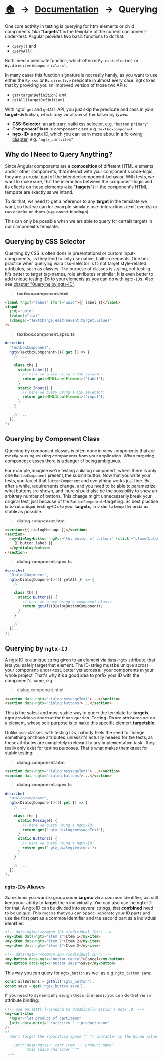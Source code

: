 [home]: ../README.md
[overview]: ./overview.md
[addngtx]: ./add-ngtx.md
[builtins]: ./built-in.md
[extensionfns]: ./extending.md

# [🏠][home] &nbsp; → &nbsp; [Documentation][overview] &nbsp; → &nbsp; **Querying**

One core activity in testing is querying for html elements or child components (aka "**targets**") in the template
of the current component-under-test. Angular provides two basic functions to do that:

- `query()` and
- `queryAll()`

Both need a predicate function, which often is `By.css(selector)` or `By.directive(ComponentClass)`.

In many cases this function signature is not really handy, as you want to use either the `By.css` or `By.directive` predicate
in almost every case. ngtx fixes that by providing you an improved version of those two APIs:

- `get(targetDefinition)` and
- `getAll(targetDefinition)`

With ngtx' `get` and `getAll` API, you just skip the predicate and pass in your **target**-definition,
which may be of one of the following types:

- **CSS-Selector**: an arbitrary, valid css selector, e.g. `"button.primary"`
- **ComponentClass**: a component class e.g. `TextboxComponent`
- **ngtx-ID:** a ngtx ID, which you can learn more about in a following [chapter](#querying-by-ngtx-id), e.g. `"ngtx_cart:item"`

## Why do I Need to Query Anything?

Since Angular components are a **composition** of different HTML elements and/or other components,
that interact with your component's code-logic, they are a crucial part of the intended component-behavior.
With tests, we want to make sure, that the interaction between the component-logic and its effects on
these elements (aka "**targets**") in the component's HTML template are exactly as we intend.

To do that, we need to get a reference to any **target** in the template we want, so that we can
for example simulate user-interactions (emit events) or run checks on them (e.g. assert bindings).

This can only be possible when we are able to query for certain targets in our component's template.

## Querying by CSS Selector

Querying by CSS is often done in presentational or custom input-components, as they tend to only use native, built-in elements.
One best practice when querying via a css-selector is to not target style-related attributes, such as classes. The purpose of classes is styling, not testing.
It's better to target tag-names, role attributes or similar. It is even better to add unique testing IDs to your elements as you can do with `ngtx-ID`s.
Also see [chapter "Querying by ngtx-ID"](#querying-by-ngtx-id).

> **textbox.component.html**

```html
<label *ngIf="label" [for]="uuid">{{ label }}</label>
<input
  [id]="uuid"
  [value]="text"
  (change)="textChange.emit($event.target.value)"
/>
```

> **textbox.component.spec.ts**

```ts
describe(
  'TextboxComponent',
  ngtx<TextboxComponent>(({ get }) => {
    // ...

    class the {
      static Label() {
        // here we query using a CSS selector:
        return get<HTMLLabelElement>('label');
      }
      static Input() {
        // here we query using a CSS selector:
        return get<HTMLInputElement>('input');
      }
    }

    // ...
  }),
);
```

## Querying by Component Class

Querying by component classes is often done in view components that are mostly reusing existing
components from your application. When targeting component classes there is a danger of being
ambiguous.

For example, imagine we're testing a dialog component, where there is only one `ButtonComponent` present, the submit button.
Now that you write your tests, you target that `ButtonComponent` and everything works just fine.
But after a while, requirements change, and you need to be able to parametrize what buttons are shown,
and there should also be the possibility to show an arbitrary number of buttons. This change might unnecessarily break your original test,
just because of the `ButtonComponent`-targeting. So best practise is to set unique testing-IDs to your **targets**, in order to
keep the tests as stable as possible.

> **dialog.component.html**

```html
<section>{{ dialogMessage }}</section>
<section>
  <my-dialog-button *ngFor="let button of buttons" (click)="close(button.type)">
    {{ button.label }}
  </my-dialog-button>
</section>
```

> **dialog.component.spec.ts**

```ts
describe(
  'DialogComponent',
  ngtx<DialogComponent>(({ getAll }) => {
    // ...

    class the {
      static Buttons() {
        // here we query using a component class:
        return getAll(DialogButtonComponent);
      }
    }

    // ...
  }),
);
```

## Querying by `ngtx-ID`

A ngtx ID is a unique string given to an element via `data-ngtx` attribute, that lets you safely target that element.
The ID-string must be unique across your component-under-test, better yet across all your components in your whole project.
That's why it's a good idea to prefix your ID with the component's name, e.g.:

> dialog.component.html

```html
<section data-ngtx="dialog:messageText">...</section>
<section data-ngtx="dialog:buttons">...</section>
```

This is the safest and most stable way to query the template for **targets**.
ngtx provides a shortcut for those queries. Testing IDs are attributes set on a element, whose sole purpose is
to make this specific element **targetable**.

Unlike css-classes, with testing IDs, nobody feels the need to change something on those attributes, unless
it's actually needed for the tests; as these attributes are completely irrelevant to any implementation
task. They really only exist for testing purposes. That's what makes them great for stable testing:

> **dialog.component.html**

```html
<section data-ngtx="dialog:messageText">...</section>
<section data-ngtx="dialog:buttons">...</section>
```

> **dialog.component.spec.ts**

```ts
describe(
  'DialogComponent',
  ngtx<DialogComponent>(({ get }) => {
    // ...

    class the {
      static Message() {
        // here we query using a ngtx-ID:
        return get('ngtx_dialog:messageText');
      }
      static Buttons() {
        // here we query using a ngtx-ID:
        return get('ngtx_dialog:buttons');
      }
    }

    // ...
  }),
);
```

### `ngtx-ID`s Aliases

Sometimes you want to group some **targets** via a common identifier, but still keep your ability to **target** them individually.
You can also use the ngtx-ID for that. A ngtx ID can be divided into several strings, that **combined** need
to be unique. This means that you can space-separate your ID parts and use the first part as a common identifier
and the second part as a individual identifier:

```html
<!-- data-ngtx="<common ID> <individual ID>": -->
<my-item data-ngtx="item 1">Item 1</my-item>
<my-item data-ngtx="item 2">Item 2</my-item>
<my-item data-ngtx="item 3">Item 3</my-item>

<!-- data-ngtx="<common ID> <individual ID>": -->
<my-button data-ngtx="button cancel">Cancel</my-button>
<my-button data-ngtx="button save">Save</my-button>
```

This way you can query for `ngtx_button` as well as e.g. `ngtx_button save`:

```ts
const allButtons = getAll('ngtx_button');
const save = get('ngtx_button save');
```

If you need to dynamically assign these ID aliases, you can do that via an attribute binding:

```html
<!-- use an [attr.]-binding to dynamically assign a ngtx ID. -->
<my-cart-item
  *ngFor="let product of cartItems"
  [attr.data-ngtx]="'cart:item ' + product.name"
/>
<!-- 
  don't forget the separating space (" ") character in the bound value:

    [attr.data-ngtx]="'cart:item ' + product.name"
          this space character ^^^
 -->
```

